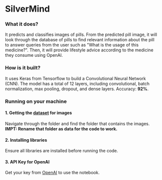 # SilverMind

### What it does?

It predicts and classifies images of pills. From the predicted pill image, it will look through the database of pills to find relevant information about the pill to answer queries from the user such as "What is the usage of this medicine?". Then, it will provide lifestyle advice according to the medicine they consume using OpenAI.

### How is it built?

It uses Keras from Tensorflow to build a Convolutional Neural Network (CNN). The model has a total of 12 layers, including convolutional, batch normalization, max pooling, dropout, and dense layers. Accuracy: **92%**.

### Running on your machine

#### 1. Getting the [dataset](https://www.kaggle.com/datasets/vencerlanz09/pharmaceutical-drugs-and-vitamins-synthetic-images) for images

Navigate through the folder and find the folder that contains the images.  <br /> 
**IMPT: Rename that folder as data for the code to work.**

#### 2. Installing libraries

Ensure all libraries are installed before running the code.


#### 3. API Key for OpenAI

Get your key from [OpenAI](https://platform.openai.com/account/api-keys) to use the notebook.

